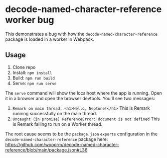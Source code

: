 # decode-named-character-reference worker bug

This demonstrates a bug with how the `decode-named-character-reference` package is loaded in a worker in Webpack.

## Usage

1. Clone repo
2. Install: `npm install`
3. Build: `npm run build`
4. Serve: `npm run serve`

The `serve` command will show the localhost where the app is running. Open it in a browser and open the browser devtools. You'll see two messages:

1. `Remark on main thread: <h1>Hello, Neptune!</h1>` This is Remark running successfully on the main thread.
2. `Uncaught (in promise) ReferenceError: document is not defined` This is Remark failing to run on a Worker thread.

The root cause seems to be the `package.json` `exports` configuration in the `decode-named-character-reference` package here: https://github.com/wooorm/decode-named-character-reference/blob/main/package.json#L36